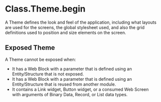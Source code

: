 # Class.Theme.begin

A Theme defines the look and feel of the application, including what layouts are used for the screens, the global stylesheet used, and also the grid definitions used to position and size elements on the screen.

## Exposed Theme

A Theme cannot be exposed when:

* It has a Web Block with a parameter that is defined using an Entity/Structure that is not exposed.
* It has a Web Block with a parameter that is defined using an Entity/Structure that is reused from another module.
* It contains a Link widget, Button widget, or a consumed Web Screen with arguments of Binary Data, Record, or List data types.

